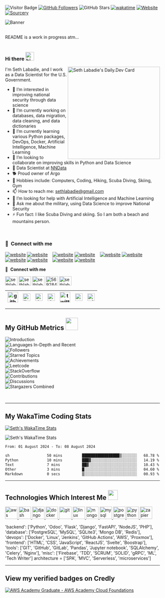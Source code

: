 ![Visitor Badge](https://visitor-badge.laobi.icu/badge?page_id=sethlabadie)
[![GitHub Followers](https://img.shields.io/github/followers/sethlabadie?logo=github&style=plastic)](https://github.com/sethlabadie?tab=followers)
![GitHub Stars](https://img.shields.io/github/stars/sethlabadie?logo=github&style=plastic)
[![wakatime](https://wakatime.com/badge/user/018d1a7a-3684-4fa0-a2d4-18ba89ddd697.svg)](https://wakatime.com/@018d1a7a-3684-4fa0-a2d4-18ba89ddd697)
[![Website](https://img.shields.io/website?label=sethlabadie.dev&url=https%3A%2F%2Fsethlabadie.dev)](https://sethlabadie.dev)
[![Sourcery](https://img.shields.io/badge/Sourcery-enabled-brightgreen)](https://sourcery.ai)

![Banner](/assets/img/Banner_Labadie.png)

<br />
README is a work in progress atm...
<br />
<br />

### Hi there <img src="https://user-images.githubusercontent.com/1303154/88677602-1635ba80-d120-11ea-84d8-d263ba5fc3c0.gif" width="28px" height="28px" alt="hi">

<!--- Daily.dev card --->
<div align="left">
  <a href="https://api.daily.dev/get?r=sethlabadie" target="_blank">
    <img
      width="300"
      align="right"
      src="https://github.com/sethlabadie/sethlabadie/blob/main/assets/img/devcard.png"
      alt="Seth Labadie's Daily.Dev Card"
    />
  </a>
</div>

I'm Seth Labadie, and I work as a Data Scientist for the U.S. Government.

- 👀 I’m interested in improving national security through data science
- 🔭 I’m currently working on databases, data migration, data cleaning, and data dictionaries
- 🌱 I’m currently learning various Python packages, DevOps, Docker, Artificial Intelligence, Machine Learning
- 👯 I’m looking to collaborate on improving skills in Python and Data Science
- 🚀 Data Scientist at [NNData](https://www.nndata.com)
- 🐕 Proud owner of Argo
  <!--- 💍 Married to Martha-->
- 🙉 Hobbies include: Computers, Coding, Hiking, Scuba Diving, Skiing, Gym
- 📫 How to reach me: <sethlabadie@gmail.com>
- 🤔 I’m looking for help with Artificial Intelligence and Machine Learning
- 💬 Ask me about the military, using Data Science to improve National Security
- ⚡ Fun fact: I like Scuba Diving and skiing. So I am both a beach and mountains person.
<br />


### 🔗 &nbsp;Connect with me

[![website](/assets/img/globe-light.svg)](https://sethlabadie.dev#gh-light-mode-only)
[![website](/assets/img/globe-dark.svg)](https://sethlabadie.dev#gh-dark-mode-only)
&nbsp;&nbsp;
[![website](/assets/img/youtube-light.svg)](https://youtube.com/sethlabadie#gh-light-mode-only)
[![website](/assets/img/youtube-dark.svg)](https://youtube.com/sethlabadie#gh-dark-mode-only)
&nbsp;&nbsp;
[![website](/assets/img/twitter-light.svg)](https://twitter.com/sethlabadie#gh-light-mode-only)
[![website](/assets/img/twitter-dark.svg)](https://twitter.com/sethlabadie#gh-dark-mode-only)
&nbsp;&nbsp;
[![website](/assets/img/linkedin-light.svg)](https://linkedin.com/in/sethlabadie#gh-light-mode-only)
[![website](/assets/img/linkedin-dark.svg)](https://linkedin.com/in/sethlabadie#gh-dark-mode-only)
&nbsp;&nbsp;
[![website](/assets/img/instagram-light.svg)](https://instagram.com/sethlabadie#gh-light-mode-only)
[![website](/assets/img/instagram-dark.svg)](https://instagram.com/sethlabadie#gh-dark-mode-only)

🔗 &nbsp;**Connect with me**
<p align="left">
<a href="https://dev.to/sethlabadie" target="blank"><img align="center" src="https://cdn.jsdelivr.net/npm/simple-icons@3.0.1/icons/dev-dot-to.svg" alt="sethlabadie" height="30" width="40" /></a>
<a href="https://twitter.com/sethlabadie" target="blank"><img align="center" src="https://raw.githubusercontent.com/rahuldkjain/github-profile-readme-generator/master/src/images/icons/Social/twitter.svg" alt="sethlabadie" height="30" width="40" /></a>
<a href="https://linkedin.com/in/sethlabadie" target="blank"><img align="center" src="https://raw.githubusercontent.com/rahuldkjain/github-profile-readme-generator/master/src/images/icons/Social/linked-in-alt.svg" alt="sethlabadie" height="30" width="40" /></a>
<a href="https://stackoverflow.com/users/5692844" target="blank"><img align="center" src="https://raw.githubusercontent.com/rahuldkjain/github-profile-readme-generator/master/src/images/icons/Social/stack-overflow.svg" alt="5692844" height="30" width="40" /></a>
<a href="https://instagram.com/sethlabadie" target="blank"><img align="center" src="https://raw.githubusercontent.com/rahuldkjain/github-profile-readme-generator/master/src/images/icons/Social/instagram.svg" alt="sethlabadie" height="30" width="40" /></a>


| [<img src="https://raw.githubusercontent.com/Delta456/Delta456/master/img/github-mark.png" alt="github logo" width="34">](https://github.com/Delta456) | [<img src="https://raw.githubusercontent.com/Delta456/Delta456/master/img/linkedin.png" alt="linkedin logo" width="24">](https://www.linkedin.com/in/swastik-baranwal/) | [<img src="https://raw.githubusercontent.com/Delta456/Delta456/master/img/dev.png" alt="dev logo" width="24">](https://dev.to/delta456)| [<img src="https://raw.githubusercontent.com/Delta456/Delta456/master/img/deviant_art.jpg" alt="dev logo" width="24">](https://www.deviantart.com/delta2318) | [<img src="https://raw.githubusercontent.com/Delta456/Delta456/master/img/twitter.png" alt="twitter logo" width="34">](https://twitter.com/Delta2315) | [<img src="https://raw.githubusercontent.com/Delta456/Delta456/master/img/stack.svg" alt="stack logo" width="24">](https://stackoverflow.com/users/10053063/delta231) | [<img src="https://raw.githubusercontent.com/Delta456/Delta456/master/img/gitlab.png" alt="gitlab logo" width="24">](https://gitlab.com/Delta456)
|---|---|---|---|---|---|---|




---

<h2> My GitHub Metrics <img src='https://media1.giphy.com/media/du3J3cXyzhj75IOgvA/giphy.gif?cid=ecf05e47x2g034i9pzwtzzsd3xgg2w9nr94t4tflbbgo3008&rid=giphy.gif' width="40"> </h2>

<!--- GitHub Metrics --->

![Introduction](/assets/img/metrics.plugin.base.svg)<br />
![Languages In-Depth and Recent](/assets/img/metrics.plugin.languages.svg)<br />
![Followers](/assets/img/metrics.plugin.people.followers.svg)<br />
![Starred Topics](/assets/img/metrics.plugin.starred-topics.icons.svg)<br />
![Achievements](/assets/img/metrics.plugin.achievements.svg)<br />
![Leetcode](/assets/img/metrics.plugin.leetcode.svg)<br />
![StackOverflow](/assets/img/metrics.plugin.stackoverflow.svg)<br />
![Contributions](/assets/img/metrics.plugin.contributions.svg)<br />
![Discussions](/assets/img/metrics.plugin.discussions.svg)<br />
![Stargazers Combined](/assets/img/metrics.plugin.stargazers.combined.svg)<br />
<!---![Sponsors](/assets/img/metrics.plugin.sponsors.svg)<br /><br /> --->
<br />

---

## My WakaTime Coding Stats

<!--- from https://github.com/anuraghazra/github-readme-stats --->

[![Seth's WakaTime Stats](https://github-readme-stats.vercel.app/api/wakatime?username=sethlabadie&layout=compact&theme=dark&hide=Other,INI,Smarty)](https://github.com/anuraghazra/github-readme-stats)

![Seth's WakaTime Stats](/assets/img/metrics.plugin.wakatime.svg)

<!--START_SECTION:waka-->

```txt
From: 01 August 2024 - To: 08 August 2024

sh                 50 mins         █████████████████▒░░░░░░░   68.78 %
Python             10 mins         ███▓░░░░░░░░░░░░░░░░░░░░░   14.19 %
Text               7 mins          ██▓░░░░░░░░░░░░░░░░░░░░░░   10.43 %
Other              3 mins          █░░░░░░░░░░░░░░░░░░░░░░░░   04.60 %
Markdown           0 secs          ▒░░░░░░░░░░░░░░░░░░░░░░░░   00.93 %
```

<!--END_SECTION:waka-->

---

<h2> Technologies Which Interest Me <img src = "https://media2.giphy.com/media/QssGEmpkyEOhBCb7e1/giphy.gif?cid=ecf05e47a0n3gi1bfqntqmob8g9aid1oyj2wr3ds3mg700bl&rid=giphy.gif" width="32"> </h2>

<p align="left"> <a href="https://aws.amazon.com" target="_blank"> <img src="https://raw.githubusercontent.com/devicons/devicon/master/icons/amazonwebservices/amazonwebservices-original-wordmark.svg" alt="aws" width="40" height="40"/> </a> 
<a href="https://www.gnu.org/software/bash/" target="_blank"> <img src="https://www.vectorlogo.zone/logos/gnu_bash/gnu_bash-icon.svg" alt="bash" width="40" height="40"/> </a> 
<a href="https://www.djangoproject.com/" target="_blank"> <img src="https://raw.githubusercontent.com/devicons/devicon/master/icons/django/django-original.svg" alt="django" width="40" height="40"/> </a> 
<a href="https://www.docker.com/" target="_blank"> <img src="https://raw.githubusercontent.com/devicons/devicon/master/icons/docker/docker-original-wordmark.svg" alt="docker" width="40" height="40"/> </a> 
<a href="https://git-scm.com/" target="_blank"> <img src="https://www.vectorlogo.zone/logos/git-scm/git-scm-icon.svg" alt="git" width="40" height="40"/> </a> 
<a href="https://www.linux.org/" target="_blank"> <img src="https://raw.githubusercontent.com/devicons/devicon/master/icons/linux/linux-original.svg" alt="linux" width="40" height="40"/> </a> 
<a href="https://www.mongodb.com/" target="_blank"> <img src="https://raw.githubusercontent.com/devicons/devicon/master/icons/mongodb/mongodb-original-wordmark.svg" alt="mongodb" width="40" height="40"/> </a> 
<a href="https://www.mysql.com/" target="_blank"> <img src="https://raw.githubusercontent.com/devicons/devicon/master/icons/mysql/mysql-original-wordmark.svg" alt="mysql" width="40" height="40"/> </a> 
<a href="https://www.postgresql.org" target="_blank"> <img src="https://raw.githubusercontent.com/devicons/devicon/master/icons/postgresql/postgresql-original-wordmark.svg" alt="postgresql" width="40" height="40"/> </a> 
<a href="https://www.python.org" target="_blank"> <img src="https://raw.githubusercontent.com/devicons/devicon/master/icons/python/python-original.svg" alt="python" width="40" height="40"/> </a> 
<a href="https://zapier.com" target="_blank"> <img src="https://www.vectorlogo.zone/logos/zapier/zapier-icon.svg" alt="zapier" width="40" height="40"/> </a> </p>


'backend': ['Python', 'Odoo', 'Flask', 'Django', 'FastAPI', 'NodeJS', 'PHP'],
'database': ['PostgreSQL', 'MySQL', 'SQLite3', 'Mongo DB', 'Redis'],
'devops': ['Docker', 'Linux', 'Jenkins', 'GitHub Actions', 'AWS', 'Proxmox'],
'frontend': ['HTML', 'CSS', 'JavaScript', 'ReactJS', 'Svelte', 'Boostrap'],
'tools': ['GIT', 'GitHub', 'GitLab', 'Pandas', 'Jupyter notebook', 'SQLAlchemy', 'Celery', 'Nginx'],
'misc': ['Firebase', 'TDD', 'SCRUM', 'SOLID', 'gRPC', 'ML', 'Tech Writer']
architecture = ['SPA', 'MVC', 'Serverless', 'microservices']



<!---Stack Exchange Flair (https://stackexchange.com/users/5692844/seth-l) (need 200 points to display)
<a href="https://stackexchange.com/users/5692844/seth-l"><img src="https://stackexchange.com/users/flair/5692844.png" width="208" height="58" alt="profile for Seth L. on Stack Exchange, a network of free, community-driven Q&amp;A sites" title="profile for Seth L. on Stack Exchange, a network of free, community-driven Q&amp;A sites" /></a>
--->


<!---
---
📕 &nbsp;**Latest Blog Posts**
--->

<!-- BLOG-POST-LIST:START -->

<!-- BLOG-POST-LIST:END -->


<!--
---
## My Holopin Badges

[![Holopin](https://holopin.me/sethlabadie)](https://holopin.io/@sethlabadie)
[![@ombratteng's Holopin board](https://holopin.io/api/user/board?user=ombratteng)](https://holopin.io/@ombratteng)
-->

---

## View my verified badges on Credly

<!--START_SECTION:badges-->
[![AWS Academy Graduate - AWS Academy Cloud Foundations](https://images.credly.com/size/110x110/images/73e4a58b-a8ef-41a3-a7db-9183dd269882/image.png)](http://www.credly.com/badges/1761c0cd-c4f3-4fa7-8854-6b00479f4c46 "AWS Academy Graduate - AWS Academy Cloud Foundations")
<!--END_SECTION:badges-->


<!---
-->


<!-- - Personal Site: <https://rafnixg.dev>
- Links: <https://links.rafnixg.dev>
- CV Resume: <https://resume.rafnixg.dev>
- Personal Blog: <https://blog.rafnixg.dev>
- Twitter: <https://twitter.com/rafnixg> -->

<!---
sethlabadie/sethlabadie is a ✨ special ✨ repository because its `README.md` (this file) appears on your GitHub profile.
You can click the Preview link to take a look at your changes.
--->

